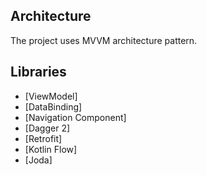 
## Architecture

The project uses MVVM architecture pattern.

## Libraries

* [ViewModel]
* [DataBinding]
* [Navigation Component]
* [Dagger 2]
* [Retrofit]
* [Kotlin Flow]
* [Joda]

